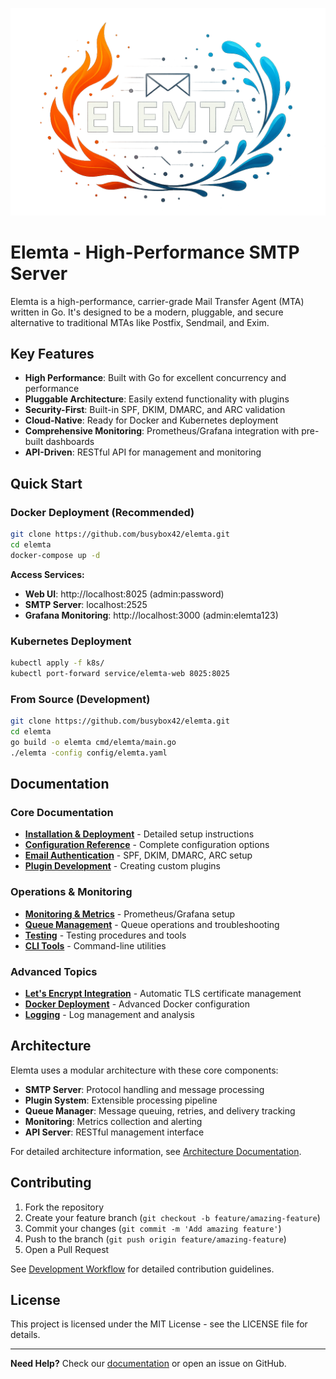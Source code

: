 ![Elemta Logo](images/elemta.png?v=2)

# Elemta - High-Performance SMTP Server

Elemta is a high-performance, carrier-grade Mail Transfer Agent (MTA) written in Go. It's designed to be a modern, pluggable, and secure alternative to traditional MTAs like Postfix, Sendmail, and Exim.

## Key Features

- **High Performance**: Built with Go for excellent concurrency and performance
- **Pluggable Architecture**: Easily extend functionality with plugins
- **Security-First**: Built-in SPF, DKIM, DMARC, and ARC validation
- **Cloud-Native**: Ready for Docker and Kubernetes deployment
- **Comprehensive Monitoring**: Prometheus/Grafana integration with pre-built dashboards
- **API-Driven**: RESTful API for management and monitoring

## Quick Start

### Docker Deployment (Recommended)

```bash
git clone https://github.com/busybox42/elemta.git
cd elemta
docker-compose up -d
```

**Access Services:**
- **Web UI**: http://localhost:8025 (admin:password)
- **SMTP Server**: localhost:2525
- **Grafana Monitoring**: http://localhost:3000 (admin:elemta123)

### Kubernetes Deployment

```bash
kubectl apply -f k8s/
kubectl port-forward service/elemta-web 8025:8025
```

### From Source (Development)

```bash
git clone https://github.com/busybox42/elemta.git
cd elemta
go build -o elemta cmd/elemta/main.go
./elemta -config config/elemta.yaml
```

## Documentation

### Core Documentation
- **[Installation & Deployment](docs/installation.md)** - Detailed setup instructions
- **[Configuration Reference](docs/configuration.md)** - Complete configuration options
- **[Email Authentication](docs/email_authentication.md)** - SPF, DKIM, DMARC, ARC setup
- **[Plugin Development](docs/plugins.md)** - Creating custom plugins

### Operations & Monitoring
- **[Monitoring & Metrics](docs/monitoring/README.md)** - Prometheus/Grafana setup
- **[Queue Management](docs/queue_management.md)** - Queue operations and troubleshooting
- **[Testing](docs/testing.md)** - Testing procedures and tools
- **[CLI Tools](docs/cli.md)** - Command-line utilities

### Advanced Topics
- **[Let's Encrypt Integration](docs/letsencrypt-guide.md)** - Automatic TLS certificate management
- **[Docker Deployment](docs/docker_deployment.md)** - Advanced Docker configuration
- **[Logging](docs/logging.md)** - Log management and analysis

## Architecture

Elemta uses a modular architecture with these core components:

- **SMTP Server**: Protocol handling and message processing
- **Plugin System**: Extensible processing pipeline
- **Queue Manager**: Message queuing, retries, and delivery tracking
- **Monitoring**: Metrics collection and alerting
- **API Server**: RESTful management interface

For detailed architecture information, see [Architecture Documentation](docs/smtp_server.md).

## Contributing

1. Fork the repository
2. Create your feature branch (`git checkout -b feature/amazing-feature`)
3. Commit your changes (`git commit -m 'Add amazing feature'`)
4. Push to the branch (`git push origin feature/amazing-feature`)
5. Open a Pull Request

See [Development Workflow](docs/installation.md) for detailed contribution guidelines.

## License

This project is licensed under the MIT License - see the LICENSE file for details.

---

**Need Help?** Check our [documentation](docs/README.md) or open an issue on GitHub.
